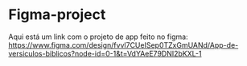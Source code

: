 # Figma-project



Aqui está um link com o projeto de app feito no figma: https://www.figma.com/design/fvvl7CUeISep0TZxGmUANd/App-de-versiculos-biblicos?node-id=0-1&t=VdYAeE79DNI2bKXL-1
